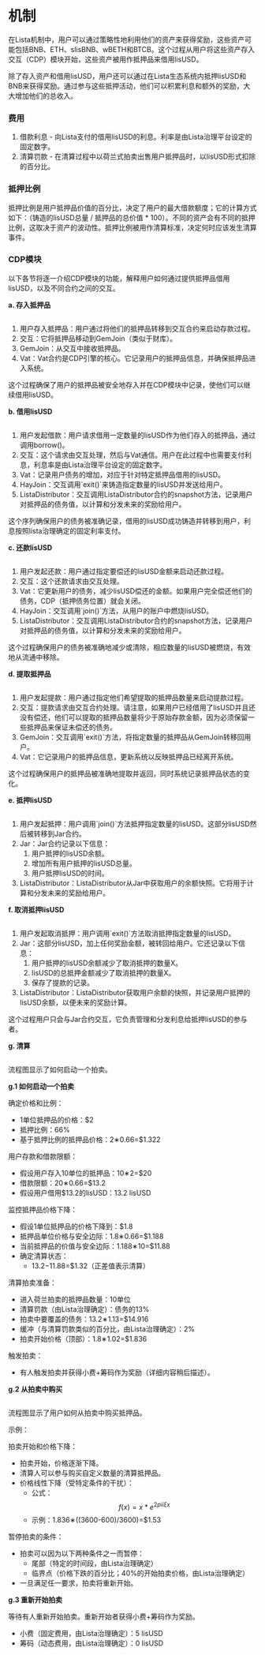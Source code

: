 # 机制

在Lista机制中，用户可以通过策略性地利用他们的资产来获得奖励，这些资产可能包括BNB、ETH、slisBNB、wBETH和BTCB。这个过程从用户将这些资产存入交互（CDP）模块开始，这些资产被用作抵押品来借用lisUSD。

除了存入资产和借用lisUSD，用户还可以通过在Lista生态系统内抵押lisUSD和BNB来获得奖励。通过参与这些抵押活动，他们可以积累利息和额外的奖励，大大增加他们的总收入。

### 费用

1. 借款利息 - 向Lista支付的借用lisUSD的利息。利率是由Lista治理平台设定的固定数字。
2. 清算罚款 - 在清算过程中以荷兰式拍卖出售用户抵押品时，以lisUSD形式扣除的百分比。

### 抵押比例

抵押比例是用户抵押品价值的百分比，决定了用户的最大借款额度；它的计算方式如下：（铸造的lisUSD总量 / 抵押品的总价值 \* 100）。不同的资产会有不同的抵押比例，这取决于资产的波动性。抵押比例被用作清算标准，决定何时应该发生清算事件。

### CDP模块

以下各节将逐一介绍CDP模块的功能，解释用户如何通过提供抵押品借用lisUSD，以及不同合约之间的交互。

**a. 存入抵押品**

<figure><img src="../../.gitbook/assets/image (42).png" alt=""><figcaption></figcaption></figure>

1. 用户存入抵押品：用户通过将他们的抵押品转移到交互合约来启动存款过程。
2. 交互：它将抵押品移动到GemJoin（类似于财库）。
3. GemJoin：从交互中接收抵押品。
4. Vat：Vat合约是CDP引擎的核心。它记录用户的抵押品信息，并确保抵押品进入系统。

这个过程确保了用户的抵押品被安全地存入并在CDP模块中记录，使他们可以继续借用lisUSD。

**b. 借用lisUSD**

<figure><img src="../../.gitbook/assets/image (40).png" alt=""><figcaption></figcaption></figure>

1. 用户发起借款：用户请求借用一定数量的lisUSD作为他们存入的抵押品，通过调用borrow()。
2. 交互：这个请求由交互处理，然后与Vat通信。用户在此过程中也需要支付利息，利息率是由Lista治理平台设定的固定数字。
3. Vat：记录用户债务的增加，对应于针对特定抵押品借用的lisUSD。
4. HayJoin：交互调用\`exit()\`来铸造指定数量的lisUSD并发送给用户。
5. ListaDistributor：交互调用ListaDistributor合约的snapshot方法，记录用户对抵押品的债务值，以计算和分发未来的奖励给用户。

这个序列确保用户的债务被准确记录，借用的lisUSD成功铸造并转移到用户，利息按照lista治理确定的固定利率支付。

**c. 还款lisUSD**

<figure><img src="../../.gitbook/assets/image (39).png" alt=""><figcaption></figcaption></figure>

1. 用户发起还款：用户通过指定要偿还的lisUSD金额来启动还款过程。
2. 交互：这个还款请求由交互处理。
3. Vat：它更新用户的债务，减少lisUSD偿还的金额。如果用户完全偿还他们的债务，CDP（抵押债务位置）就会关闭。
4. HayJoin：交互调用\`join()\`方法，从用户的账户中燃烧lisUSD。
5. ListaDistributor：交互调用ListaDistributor合约的snapshot方法，记录用户对抵押品的债务值，以计算和分发未来的奖励给用户。

这个过程确保用户的债务被准确地减少或清除，相应数量的lisUSD被燃烧，有效地从流通中移除。

**d. 提取抵押品**

<figure><img src="../../.gitbook/assets/image (38).png" alt=""><figcaption></figcaption></figure>

1. 用户发起提款：用户通过指定他们希望提取的抵押品数量来启动提款过程。
2. 交互：提款请求由交互合约处理。请注意，如果用户已经借用了lisUSD并且还没有偿还，他们可以提取的抵押品数量将少于原始存款金额，因为必须保留一些抵押品来保证未偿还的债务。
3. GemJoin：交互调用\`exit()\`方法，将指定数量的抵押品从GemJoin转移回用户。
4. Vat：它记录用户的抵押品信息，更新系统以反映抵押品已经离开系统。

这个过程确保用户的抵押品被准确地提取并返回，同时系统记录抵押品状态的变化。

**e. 抵押lisUSD**

<figure><img src="../../.gitbook/assets/image (34).png" alt=""><figcaption></figcaption></figure>

1. 用户发起抵押：用户调用\`join()\`方法抵押指定数量的lisUSD。这部分lisUSD然后被转移到Jar合约。
2. Jar：Jar合约记录以下信息：
   1. 用户抵押的lisUSD余额。
   2. 增加所有用户抵押的lisUSD总量。
   3. 用户抵押lisUSD的时间。
3. ListaDistributor：ListaDistributor从Jar中获取用户的余额快照。它将用于计算和分发未来的奖励给用户。

**f. 取消抵押lisUSD**

<figure><img src="../../.gitbook/assets/image (33).png" alt=""><figcaption></figcaption></figure>

1. 用户发起取消抵押：用户调用\`exit()\`方法取消抵押指定数量的lisUSD。
2. Jar：这部分lisUSD，加上任何奖励金额，被转回给用户。它还记录以下信息：
   1. 用户抵押的lisUSD余额减少了取消抵押的数量X。
   2. lisUSD的总抵押金额减少了取消抵押的数量X。
   3. 保存了提款的记录。
3. ListaDistributor：ListaDistributor获取用户余额的快照，并记录用户抵押的lisUSD余额，以便未来的奖励计算。

这个过程用户只会与Jar合约交互，它负责管理和分发利息给抵押lisUSD的参与者。

**g. 清算**

<figure><img src="../../.gitbook/assets/image (6).png" alt=""><figcaption></figcaption></figure>

流程图显示了如何启动一个拍卖。

**g.1 如何启动一个拍卖**

确定价格和比例：

* 1单位抵押品的价格：$2
* 抵押比例：66%
* 基于抵押比例的抵押品价格：2∗0.66=$1.322

用户存款和借款限额：

* 假设用户存入10单位的抵押品：10∗2=$20
* 借款限额：20∗0.66=$13.2
* 假设用户借用$13.2的lisUSD：13.2 lisUSD

监控抵押品价格下降：

* 假设1单位抵押品的价格下降到：$1.8
* 抵押品单位价格与安全边际：1.8∗0.66=$1.188
* 当前抵押品的价值与安全边际：1.188∗10=$11.88
* 确定清算状态：
  * 13.2−11.88=$1.32（正差值表示清算）

清算拍卖准备：

* 进入荷兰拍卖的抵押品数量：10单位
* 清算罚款（由Lista治理确定）：债务的13%
* 拍卖中要覆盖的债务：13.2∗1.13=$14.916
* 缓冲（与清算罚款类似的百分比，由Lista治理确定）：2%
* 拍卖开始价格（顶部）：1.8∗1.02=$1.836

触发拍卖：

* 有人触发拍卖并获得小费+筹码作为奖励（详细内容稍后描述）。

**g.2 从拍卖中购买**

<figure><img src="../../.gitbook/assets/image (7).png" alt=""><figcaption></figcaption></figure>

流程图显示了用户如何从拍卖中购买抵押品。

示例：

拍卖开始和价格下降：

* 拍卖开始，价格逐渐下降。
* 清算人可以参与购买自定义数量的清算抵押品。
* 价格线性下降（受特定条件的干扰）：
  * 公式： $$f(x) = x * e^{2 pi i \xi x}$$
  * 示例：1.836∗((3600-600)/3600)=$1.53

暂停拍卖的条件：

* 拍卖可以因为以下两种条件之一而暂停：
  * 尾部（特定的时间段，由Lista治理确定）
  * 临界点（价格下跌的百分比；40%的开始拍卖价格，由Lista治理确定）
* 一旦满足任一要求，拍卖将重新开始。

**g.3 重新开始拍卖**

等待有人重新开始拍卖。重新开始者获得小费+筹码作为奖励。

* 小费（固定费用，由Lista治理确定）：5 lisUSD
* 筹码（动态费用，由Lista治理确定）：0 lisUSD
